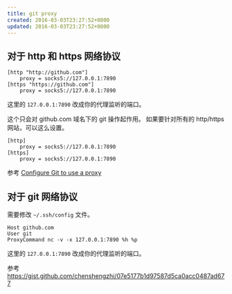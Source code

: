 ```yaml
---
title: git proxy
created: 2016-03-03T23:27:52+0800
updated: 2016-03-03T23:27:52+0800
---
```



## 对于 http 和 https 网络协议

```
[http "http://github.com"]
    proxy = socks5://127.0.0.1:7890
[https "https://github.com"]
    proxy = socks5://127.0.0.1:7890
```

这里的 `127.0.0.1:7890` 改成你的代理监听的端口。

这个只会对 github.com 域名下的 git 操作起作用。
如果要针对所有的 http/https 网站，可以这么设置。

```
[http]
    proxy = socks5://127.0.0.1:7890
[https]
    proxy = socks5://127.0.0.1:7890
```

参考 [Configure Git to use a proxy](https://gist.github.com/evantoli/f8c23a37eb3558ab8765)

## 对于 git 网络协议

需要修改 `~/.ssh/config` 文件。

```
Host github.com
User git
ProxyCommand nc -v -x 127.0.0.1:7890 %h %p
```

这里的 `127.0.0.1:7890` 改成你的代理监听的端口。

参考 https://gist.github.com/chenshengzhi/07e5177b1d97587d5ca0acc0487ad677
